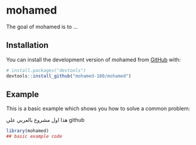 
# mohamed

<!-- badges: start -->
<!-- badges: end -->

The goal of mohamed is to ...

## Installation

You can install the development version of mohamed from [GitHub](https://github.com/) with:

``` r
# install.packages("devtools")
devtools::install_github("mohamed-180/mohamed")
```

## Example

This is a basic example which shows you how to solve a common problem:

 
هذا اول مشروع بالعربي علي  github
``` r
library(mohamed)
## basic example code
```


